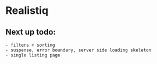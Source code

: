# Realistiq

## Next up todo:
    - filters + sorting
    - suspense, error boundary, server side loading skeleton
    - single listing page